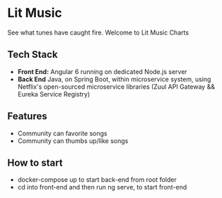# Lit Music

See what tunes have caught fire. Welcome to Lit Music Charts

## Tech Stack
- **Front End:** Angular 6 running on dedicated Node.js server
- **Back End** Java, on Spring Boot, within microservice system, using Netflix's open-sourced microservice libraries (Zuul API Gateway && Eureka Service Registry)

## Features
- Community can favorite songs
- Community can thumbs up/like songs

## How to start
- docker-compose up to start back-end from root folder
- cd into front-end and then run ng serve, to start front-end

